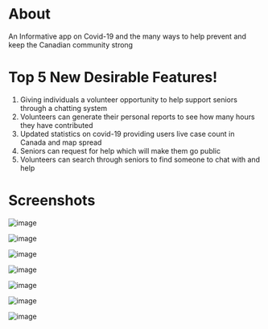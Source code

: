 # About
An Informative app on Covid-19 and the many ways to help prevent and keep the Canadian community strong
# Top 5 New Desirable Features!
1.	Giving individuals a volunteer opportunity to help support seniors through a chatting system
2.	Volunteers can generate their personal reports to see how many hours they have contributed
3.	Updated statistics on covid-19 providing users live case count in Canada and map spread
4.	Seniors can request for help which will make them go public
5.	Volunteers can search through seniors to find someone to chat with and help

# Screenshots

![image](https://user-images.githubusercontent.com/49069750/111089586-e72f5600-8502-11eb-9451-7e55841c2e7a.png)

![image](https://user-images.githubusercontent.com/49069750/111089658-2f4e7880-8503-11eb-8d45-c74ba4ee8662.png)

![image](https://user-images.githubusercontent.com/49069750/111089666-370e1d00-8503-11eb-87b6-85c3cad84cc8.png)

![image](https://user-images.githubusercontent.com/49069750/111089671-3a090d80-8503-11eb-8885-205c16bfbdaf.png)

![image](https://user-images.githubusercontent.com/49069750/111089678-3ffeee80-8503-11eb-924a-7bd735127f74.png)

![image](https://user-images.githubusercontent.com/49069750/111089682-43927580-8503-11eb-9a38-7f000c0ffd8a.png)

![image](https://user-images.githubusercontent.com/49069750/111089689-47be9300-8503-11eb-80a4-ed2f4c6f5f4d.png)

